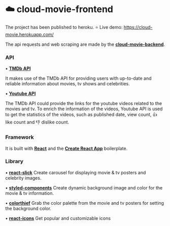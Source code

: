 # :cloud: cloud-movie-frontend

The project has been published to heroku. :star: Live demo: https://cloud-movie.herokuapp.com/

The api requests and web scraping are made by the [**cloud-movie-backend**](https://github.com/david-ting/cloud-movie-backend). 

### API

• [**TMDb API**](https://developers.themoviedb.org/3/getting-started/introduction)

It makes use of the TMDb API for providing users with up-to-date and reliable information about movies, tv shows and celebrities. 

• [**Youtube API**](https://developers.google.com/youtube/v3/docs/)

The TMDb API could provide the links for the youtube videos related to the movies and tv. To enrich the information of the videos, 
Youtube API is used to get the statistics of the videos, such as published date, view count, :thumbsup: like count  and :-1: dislike count. 

### Framework

It is built with [**React**](https://reactjs.org/) and the [**Create React App**](https://reactjs.org/docs/create-a-new-react-app.html) boilerplate.

### Library

• [**react-slick**](https://www.npmjs.com/package/react-slick)
Create carousel for displaying movie & tv posters and celebrity images.

• [**styled-components**](https://www.npmjs.com/package/styled-components)
Create dynamic background image and color for the movie & tv information. 

• [**colorthief**](https://www.npmjs.com/package/colorthief)
Grab the color palette from the movie and tv posters for setting the background color.

• [**react-icons**](https://www.npmjs.com/package/react-icons)
Get popular and customizable icons



